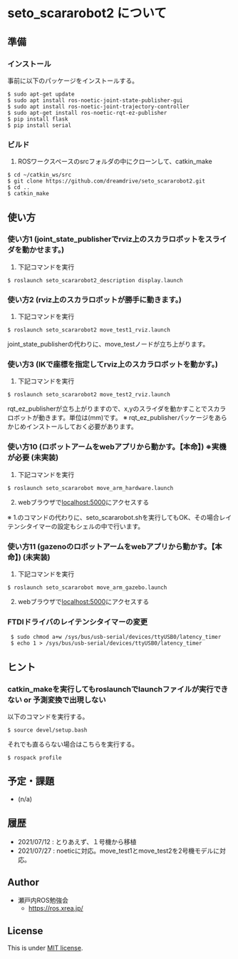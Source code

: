 # seto_scararobot2 について

## 準備

### インストール

事前に以下のパッケージをインストールする。

```
$ sudo apt-get update
$ sudo apt install ros-noetic-joint-state-publisher-gui
$ sudo apt install ros-noetic-joint-trajectory-controller
$ sudo apt-get install ros-noetic-rqt-ez-publisher
$ pip install flask
$ pip install serial
```

### ビルド

1. ROSワークスペースのsrcフォルダの中にクローンして、catkin_make

```
$ cd ~/catkin_ws/src
$ git clone https://github.com/dreamdrive/seto_scararobot2.git
$ cd ..
$ catkin_make
```

## 使い方

### 使い方1 (joint_state_publisherでrviz上のスカラロボットをスライダを動かせます。)

1. 下記コマンドを実行

```
$ roslaunch seto_scararobot2_description display.launch
```

### 使い方2 (rviz上のスカラロボットが勝手に動きます。)

1. 下記コマンドを実行

```
$ roslaunch seto_scararobot2 move_test1_rviz.launch
```
joint_state_publisherの代わりに、move_testノードが立ち上がります。

### 使い方3 (IKで座標を指定してrviz上のスカラロボットを動かす。)

1. 下記コマンドを実行

```
$ roslaunch seto_scararobot2 move_test2_rviz.launch
```
rqt_ez_publisherが立ち上がりますので、x,yのスライダを動かすことでスカラロボットが動きます。単位は(mm)です。
※ rqt_ez_publisherパッケージをあらかじめインストールしておく必要があります。


### 使い方10 (ロボットアームをwebアプリから動かす。【本命】) ※実機が必要 (未実装)

1. 下記コマンドを実行

```
$ roslaunch seto_scararobot move_arm_hardware.launch
```

2. webブラウザで[localhost:5000](localhost:5000)にアクセスする

※ 1.のコマンドの代わりに、seto_scararobot.shを実行してもOK、その場合レイテンシタイマーの設定もシェルの中で行います。

### 使い方11 (gazenoのロボットアームをwebアプリから動かす。【本命】) (未実装)

1. 下記コマンドを実行

```
$ roslaunch seto_scararobot move_arm_gazebo.launch
```
2. webブラウザで[localhost:5000](localhost:5000)にアクセスする

### FTDIドライバのレイテンシタイマーの変更

```
 $ sudo chmod a+w /sys/bus/usb-serial/devices/ttyUSB0/latency_timer
 $ echo 1 > /sys/bus/usb-serial/devices/ttyUSB0/latency_timer
```

## ヒント

### catkin_makeを実行してもroslaunchでlaunchファイルが実行できない or 予測変換で出現しない
以下のコマンドを実行する。
```
$ source devel/setup.bash
```
それでも直るらない場合はこちらを実行する。
```
$ rospack profile
```

## 予定・課題
* (n/a)

## 履歴
* 2021/07/12 :  とりあえず、１号機から移植
* 2021/07/27 :  noeticに対応。move_test1とmove_test2を2号機モデルに対応。

## Author

* 瀬戸内ROS勉強会
  * https://ros.xrea.jp/

## License

This is under [MIT license](https://en.wikipedia.org/wiki/MIT_License).
